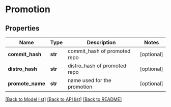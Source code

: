 # Promotion

## Properties
Name | Type | Description | Notes
------------ | ------------- | ------------- | -------------
**commit_hash** | **str** | commit_hash of promoted repo | [optional] 
**distro_hash** | **str** | distro_hash of promoted repo | [optional] 
**promote_name** | **str** | name used for the promotion | [optional] 

[[Back to Model list]](../README.md#documentation-for-models) [[Back to API list]](../README.md#documentation-for-api-endpoints) [[Back to README]](../README.md)


